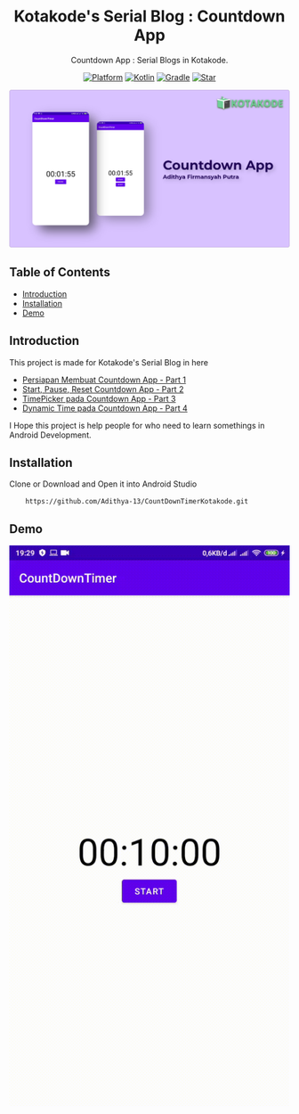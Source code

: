 <h1 align="center">
  Kotakode's Serial Blog : Countdown App
</h1>
<p align="center">
  Countdown App : Serial Blogs in Kotakode.
</p>
<p align="center">
  <a href="http://developer.android.com/index.html"><img alt="Platform" src="https://img.shields.io/badge/platform-Android-green.svg"></a>
  <a href="http://kotlinlang.org"><img alt="Kotlin" src="https://img.shields.io/badge/kotlin-1.4.20-blue.svg"></a>
  <a href="https://developer.android.com/studio/releases/gradle-plugin"><img alt="Gradle" src="https://img.shields.io/badge/gradle-4.1.1-yellow.svg"></a>
  <a href="https://github.com/Adithya-13/CountDownTimerKotakode/"><img alt="Star" src="https://img.shields.io/github/stars/Adithya-13/CountDownTimerKotakode"></a>
</p>

<p align="center">
  <img src="assets/KotakodeCountdownAppThumbnail.png"/>
</p>

## Table of Contents
- [Introduction](#introduction)
- [Installation](#installation)
- [Demo](#demo)

## Introduction

This project is made for Kotakode's Serial Blog in here 

* [Persiapan Membuat Countdown App - Part 1](https://kotakode.com/blogs/4265/Persiapan-Membuat-Countdown-App---Part-1)
* [Start, Pause, Reset Countdown App - Part 2](https://kotakode.com/blogs/4268/Start%2C-Pause%2C-Reset-Timer-Countdown-App---Part-2)
* [TimePicker pada Countdown App - Part 3](https://kotakode.com/blogs/4271/TimePicker-pada-Countdown-App---Part-3)
* [Dynamic Time pada Countdown App - Part 4](https://kotakode.com/blogs/4273/Menerapkan-Dynamic-Time-Countdown-App---Part-4)

I Hope this project is help people for who need to learn somethings in Android Development.

## Installation

Clone or Download and Open it into Android Studio
```
    https://github.com/Adithya-13/CountDownTimerKotakode.git
```  

## Demo

![](assets/record_gif.gif?raw=true)
